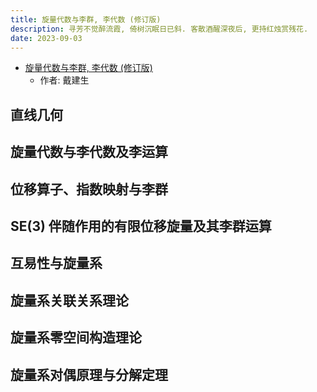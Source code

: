 ```yaml
---
title: 旋量代数与李群, 李代数 (修订版)
description: 寻芳不觉醉流霞, 倚树沉眠日已斜. 客散酒醒深夜后, 更持红烛赏残花.
date: 2023-09-03
---
```


- [旋量代数与李群, 李代数 (修订版)](https://book.douban.com/subject/35267360/)
  - 作者: 戴建生

## 直线几何

## 旋量代数与李代数及李运算

## 位移算子、指数映射与李群

## SE(3) 伴随作用的有限位移旋量及其李群运算

## 互易性与旋量系

## 旋量系关联关系理论

## 旋量系零空间构造理论

## 旋量系对偶原理与分解定理
